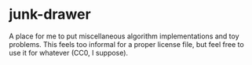 # junk-drawer
A place for me to put miscellaneous algorithm implementations and toy problems. 
This feels too informal for a proper license file, but feel free to use it for whatever (CC0, I suppose). 
